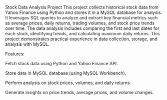Stock Data Analysis Project
This project collects historical stock data from Yahoo Finance using Python and stores it in a MySQL database for analysis. It leverages SQL queries to analyze and extract key financial metrics such as average prices, daily returns, trading volumes, and stock price trends over time. The data analysis includes comparing the first and last dates for each stock, identifying trends, and calculating maximum daily returns. This project demonstrates practical experience in data collection, storage, and analysis with MySQL.

Features:

Fetch stock data using Python and Yahoo Finance API.

Store data in MySQL database (using MySQL Workbench).

Perform analysis on stock prices, volumes, and daily returns.

Generate insights on price trends, average prices, and volume changes.
